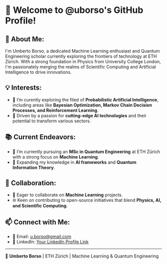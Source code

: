 # 👋 Welcome to @uborso's GitHub Profile!

## 🌟 About Me:
I'm Umberto Borso, a dedicated Machine Learning enthusiast and Quantum Engineering scholar currently exploring the frontiers of technology at ETH Zürich. With a strong foundation in Physics from University College London, I'm passionately merging the realms of Scientific Computing and Artificial Intelligence to drive innovations.

## 💡 Interests:
- 👀 I’m curently exploring the filed of **Probabilistic Artificial Intelligence**, including areas like **Bayesian Optimization, Markov Chain Decision Processes, and Reinforcement Learning**.
- 🚀 Driven by a passion for **cutting-edge AI technologies** and their potential to transform various sectors.

## 📚 Current Endeavors:
- 🌱 I’m currently pursuing an **MSc in Quantum Engineering** at ETH Zürich with a strong focus on **Machine Learning**.
- 🧠 Expanding my knowledge in **AI frameworks** and **Quantum Information Theory**.

## 🤝 Collaboration:
- 💞️ Eager to collaborate on **Machine Learning** projects.
- 🌐 Keen on contributing to open-source initiatives that blend **Physics, AI, and Scientific Computing**.

## 📫 Connect with Me:
- 📧 Email: [u.borso@gmail.com](mailto:u.borso@gmail.com)
- 🔗 LinkedIn: [Your LinkedIn Profile Link](#)

---

🌟 **Umberto Borso** | ETH Zürich | Machine Learning & Quantum Engineering
